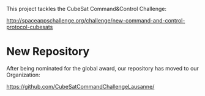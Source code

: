 This project tackles the CubeSat Command&Control Challenge:

http://spaceappschallenge.org/challenge/new-command-and-control-protocol-cubesats

New Repository
==============

After being nominated for the global award, our repository has moved to our Organization:

https://github.com/CubeSatCommandChallengeLausanne/

